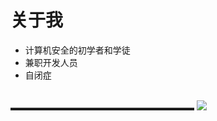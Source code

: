 # 关于我

- 计算机安全的初学者和学徒
- 兼职开发人员
- 自闭症
<br/>
▬▬▬▬▬▬▬▬▬▬▬▬▬▬▬▬▬▬▬▬▬
<img src="https://github-readme-stats.vercel.app/api/top-langs/?username=ijzosve&theme=cobalt&layout=compact&langs_count=10&hide=html,css"/>
